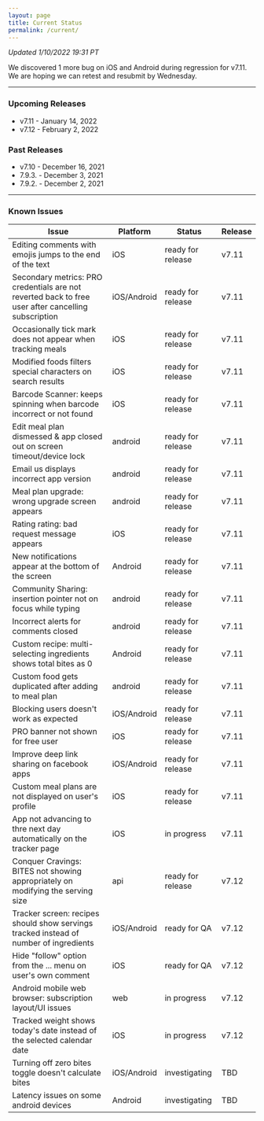 ```yaml
---
layout: page
title: Current Status
permalink: /current/
---
```


_Updated 1/10/2022 19:31 PT_

We discovered 1 more bug on iOS and Android during regression for v7.11. We are hoping we can retest and resubmit by Wednesday. 

***

### Upcoming Releases
- v7.11   - January 14, 2022
- v7.12   - February 2, 2022
 
### Past Releases
- v7.10   - December 16, 2021
- 7.9.3.  - December 3, 2021
- 7.9.2.  - December 2, 2021

***

### Known Issues

|Issue                          |Platform   | Status    | Release           |
| ---                           | ---       | ---       | ---               |
|Editing comments with emojis jumps to the end of the text|iOS|ready for release| v7.11|
|Secondary metrics: PRO credentials are not reverted back to free user after cancelling subscription |iOS/Android|ready for release| v7.11|
|Occasionally tick mark does not appear when tracking meals |iOS|ready for release| v7.11|
|Modified foods filters special characters on search results |iOS|ready for release| v7.11|
|Barcode Scanner: keeps spinning when barcode incorrect or not found |iOS|ready for release| v7.11|
|Edit meal plan dismessed & app closed out on screen timeout/device lock |android|ready for release| v7.11|
|Email us displays incorrect app version|android|ready for release| v7.11|
|Meal plan upgrade: wrong upgrade screen appears|android|ready for release| v7.11|
|Rating rating: bad request message appears|iOS|ready for release| v7.11|
|New notifications appear at the bottom of the screen |Android|ready for release| v7.11|
|Community Sharing: insertion pointer not on focus while typing|android|ready for release| v7.11|
|Incorrect alerts for comments closed|android|ready for release| v7.11|
|Custom recipe: multi-selecting ingredients shows total bites as 0|Android|ready for release| v7.11|
|Custom food gets duplicated after adding to meal plan|android|ready for release| v7.11|
|Blocking users doesn't work as expected|iOS/Android|ready for release| v7.11|
|PRO banner not shown for free user|iOS|ready for release| v7.11|
|Improve deep link sharing on facebook apps|iOS/Android|ready for release| v7.11|
|Custom meal plans are not displayed on user's profile|iOS|ready for release| v7.11|
|App not advancing to thre next day automatically on the tracker page |iOS|in progress| v7.11|
|Conquer Cravings: BITES not showing appropriately on modifying the serving size|api|ready for release| v7.12|
|Tracker screen: recipes should show servings tracked instead of number of ingredients|iOS/Android|ready for QA| v7.12|
|Hide "follow" option from the ... menu on user's own comment|iOS|ready for QA| v7.12|
|Android mobile web browser: subscription layout/UI issues|web|in progress| v7.12|
|Tracked weight shows today's date instead of the selected calendar date|iOS|in progress| v7.12|
|Turning off zero bites toggle doesn't calculate bites|iOS/Android|investigating| TBD|
|Latency issues on some android devices|Android|investigating| TBD|
